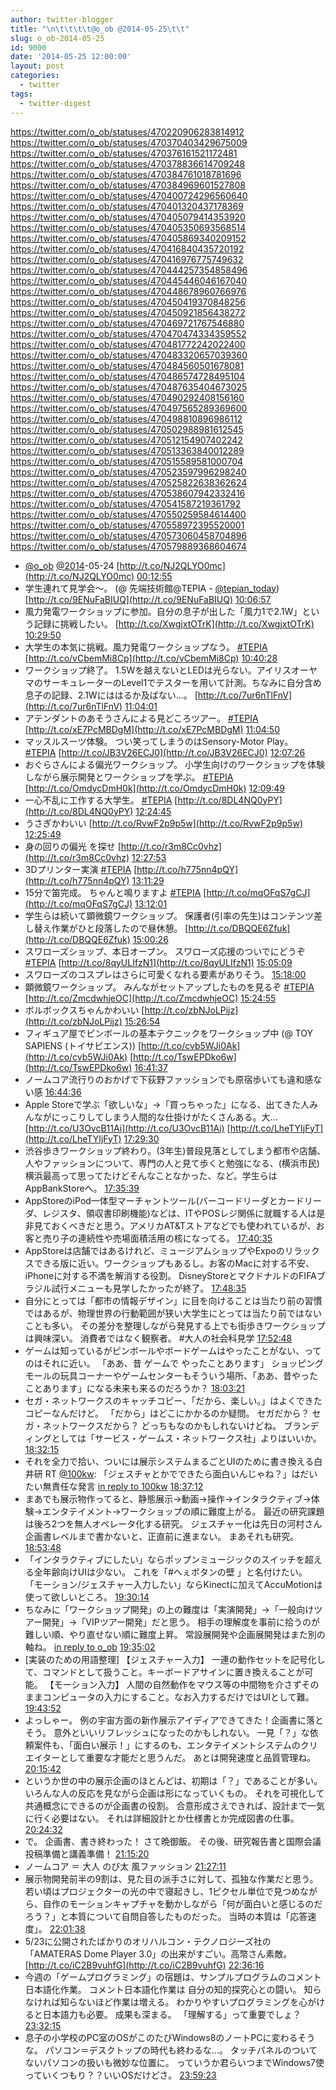 ```yaml
---
author: twitter-blogger
title: "\n\t\t\t\t@o_ob @2014-05-25\t\t"
slug: o_ob-2014-05-25
id: 9000
date: '2014-05-25 12:00:00'
layout: post
categories:
  - twitter
tags:
  - twitter-digest
---
```


https://twitter.com/o_ob/statuses/470220906283814912 https://twitter.com/o_ob/statuses/470370403429675009 https://twitter.com/o_ob/statuses/470376161521172481 https://twitter.com/o_ob/statuses/470378836614709248 https://twitter.com/o_ob/statuses/470384761018781696 https://twitter.com/o_ob/statuses/470384969601527808 https://twitter.com/o_ob/statuses/470400724296560640 https://twitter.com/o_ob/statuses/470401320437178369 https://twitter.com/o_ob/statuses/470405079414353920 https://twitter.com/o_ob/statuses/470405350693568514 https://twitter.com/o_ob/statuses/470405869340209152 https://twitter.com/o_ob/statuses/470416840435720192 https://twitter.com/o_ob/statuses/470416976775749632 https://twitter.com/o_ob/statuses/470444257354858496 https://twitter.com/o_ob/statuses/470445446046167040 https://twitter.com/o_ob/statuses/470448678960766976 https://twitter.com/o_ob/statuses/470450419370848256 https://twitter.com/o_ob/statuses/470450921856438272 https://twitter.com/o_ob/statuses/470469721767546880 https://twitter.com/o_ob/statuses/470470474334359552 https://twitter.com/o_ob/statuses/470481772242022400 https://twitter.com/o_ob/statuses/470483320657039360 https://twitter.com/o_ob/statuses/470484560501678081 https://twitter.com/o_ob/statuses/470486574728495104 https://twitter.com/o_ob/statuses/470487635404673025 https://twitter.com/o_ob/statuses/470490292408156160 https://twitter.com/o_ob/statuses/470497565289369600 https://twitter.com/o_ob/statuses/470498810896986112 https://twitter.com/o_ob/statuses/470502988981612545 https://twitter.com/o_ob/statuses/470512154907402242 https://twitter.com/o_ob/statuses/470513363840012289 https://twitter.com/o_ob/statuses/470515589581000704 https://twitter.com/o_ob/statuses/470523597996298240 https://twitter.com/o_ob/statuses/470525822638362624 https://twitter.com/o_ob/statuses/470538607942332416 https://twitter.com/o_ob/statuses/470541587219361792 https://twitter.com/o_ob/statuses/470550259584614400 https://twitter.com/o_ob/statuses/470558972395520001 https://twitter.com/o_ob/statuses/470573060458704896 https://twitter.com/o_ob/statuses/470579889368604674  

*   [@o_ob](https://twitter.com/o_ob) [@2014](https://twitter.com/2014)-05-24 [http://t.co/NJ2QLYO0mc](http://t.co/NJ2QLYO0mc) [00:12:55](https://twitter.com/o_ob/statuses/470220906283814912)
*   学生連れて見学会〜。 (@ 先端技術館@TEPIA - [@tepian_today](https://twitter.com/tepian_today)) [http://t.co/9ENuFaBIUQ](http://t.co/9ENuFaBIUQ) [10:06:57](https://twitter.com/o_ob/statuses/470370403429675009)
*   風力発電ワークショップに参加。自分の息子が出した「風力1で2.1W」という記録に挑戦したい。 [http://t.co/XwgjxtOTrK](http://t.co/XwgjxtOTrK) [10:29:50](https://twitter.com/o_ob/statuses/470376161521172481)
*   大学生の本気に挑戦。風力発電ワークショップなう。 [#TEPIA](https://twitter.com/search?q=%23TEPIA&src=hash) [http://t.co/vCbemMi8Cp](http://t.co/vCbemMi8Cp) [10:40:28](https://twitter.com/o_ob/statuses/470378836614709248)
*   ワークショップ終了。 1.5Wを越えないとLEDは光らない。アイリスオーヤマのサーキュレーターのLevel1でテスターを用いて計測。ちなみに自分含め息子の記録、2.1Wにははるか及ばない...。 [http://t.co/7ur6nTlFnV](http://t.co/7ur6nTlFnV) [11:04:01](https://twitter.com/o_ob/statuses/470384761018781696)
*   アテンダントのあそうさんによる見どころツアー。 [#TEPIA](https://twitter.com/search?q=%23TEPIA&src=hash) [http://t.co/xE7PcMBDgM](http://t.co/xE7PcMBDgM) [11:04:50](https://twitter.com/o_ob/statuses/470384969601527808)
*   マッスルスーツ体験。 つい笑ってしまうのはSensory-Motor Play。 [#TEPIA](https://twitter.com/search?q=%23TEPIA&src=hash) [http://t.co/JB3V26ECJ0](http://t.co/JB3V26ECJ0) [12:07:26](https://twitter.com/o_ob/statuses/470400724296560640)
*   おぐらさんによる偏光ワークショップ。 小学生向けのワークショップを体験しながら展示開発とワークショップを学ぶ。 [#TEPIA](https://twitter.com/search?q=%23TEPIA&src=hash) [http://t.co/OmdycDmH0k](http://t.co/OmdycDmH0k) [12:09:49](https://twitter.com/o_ob/statuses/470401320437178369)
*   一心不乱に工作する大学生。 [#TEPIA](https://twitter.com/search?q=%23TEPIA&src=hash) [http://t.co/8DL4NQ0yPY](http://t.co/8DL4NQ0yPY) [12:24:45](https://twitter.com/o_ob/statuses/470405079414353920)
*   うさぎかわいい [http://t.co/RvwF2p9p5w](http://t.co/RvwF2p9p5w) [12:25:49](https://twitter.com/o_ob/statuses/470405350693568514)
*   身の回りの偏光 を探せ [http://t.co/r3m8Cc0vhz](http://t.co/r3m8Cc0vhz) [12:27:53](https://twitter.com/o_ob/statuses/470405869340209152)
*   3Dプリンター実演 [#TEPIA](https://twitter.com/search?q=%23TEPIA&src=hash) [http://t.co/h775nn4pQY](http://t.co/h775nn4pQY) [13:11:29](https://twitter.com/o_ob/statuses/470416840435720192)
*   15分で笛完成。 ちゃんと鳴りますよ [#TEPIA](https://twitter.com/search?q=%23TEPIA&src=hash) [http://t.co/mqOFqS7gCJ](http://t.co/mqOFqS7gCJ) [13:12:01](https://twitter.com/o_ob/statuses/470416976775749632)
*   学生らは続いて顕微鏡ワークショップ。 保護者(引率の先生)はコンテンツ差し替え作業がひと段落したので昼休憩。 [http://t.co/DBQQE6Zfuk](http://t.co/DBQQE6Zfuk) [15:00:26](https://twitter.com/o_ob/statuses/470444257354858496)
*   スワローズショップ、本日オープン。 スワローズ応援のついでにどうぞ [#TEPIA](https://twitter.com/search?q=%23TEPIA&src=hash) [http://t.co/8qyULIfzN1](http://t.co/8qyULIfzN1) [15:05:09](https://twitter.com/o_ob/statuses/470445446046167040)
*   スワローズのコスプレはさらに可愛くなれる要素がありそう。 [15:18:00](https://twitter.com/o_ob/statuses/470448678960766976)
*   顕微鏡ワークショップ。 みんながセットアップしたものを見るぞ [#TEPIA](https://twitter.com/search?q=%23TEPIA&src=hash) [http://t.co/ZmcdwhjeOC](http://t.co/ZmcdwhjeOC) [15:24:55](https://twitter.com/o_ob/statuses/470450419370848256)
*   ボルボックスちゃんかわいい [http://t.co/zbNJoLPijz](http://t.co/zbNJoLPijz) [15:26:54](https://twitter.com/o_ob/statuses/470450921856438272)
*   フィギュア屋でピンボールの基本テクニックをワークショップ中 (@ TOY SAPIENS (トイサピエンス)) [http://t.co/cvb5WJi0Ak](http://t.co/cvb5WJi0Ak) [http://t.co/TswEPDko6w](http://t.co/TswEPDko6w) [16:41:37](https://twitter.com/o_ob/statuses/470469721767546880)
*   ノームコア流行りのおかげで下荻野ファッションでも原宿歩いても違和感ない感 [16:44:36](https://twitter.com/o_ob/statuses/470470474334359552)
*   Apple Storeで学ぶ「欲しいな」→「買っちゃった」になる、出てきた人みんながにっこりしてしまう人間的な仕掛けがたくさんある。大... [http://t.co/U3OvcB11Ai](http://t.co/U3OvcB11Ai) [http://t.co/LheTYIjFyT](http://t.co/LheTYIjFyT) [17:29:30](https://twitter.com/o_ob/statuses/470481772242022400)
*   渋谷歩きワークショップ終わり。(3年生)普段見落としてしまう都市や店舗、人やファッションについて、専門の人と見て歩くと勉強になる、(横浜市民)横浜最高って思ってたけどそんなことなかった、など。学生らはAppBankStoreへ。 [17:35:39](https://twitter.com/o_ob/statuses/470483320657039360)
*   AppStoreのiPod一体型マーチャントツール(バーコードリーダとカードリーダ、レジスタ、領収書印刷機能)などは、ITやPOSレジ関係に就職する人は是非見ておくべきだと思う。アメリカAT&Tストアなどでも使われているが、お客と売り子の連続性や売場面積活用の核になってる。 [17:40:35](https://twitter.com/o_ob/statuses/470484560501678081)
*   AppStoreは店舗ではあるけれど、ミュージアムショップやExpoのリラックスできる版に近い。ワークショップもあるし。お客のMacに対する不安、iPhoneに対する不満を解消する役割。 DisneyStoreとマクドナルドのFIFAブラジル試行メニューも見学したかったが終了。 [17:48:35](https://twitter.com/o_ob/statuses/470486574728495104)
*   自分にとっては「都市の情報デザイン」に目を向けることは当たり前の習慣ではあるが、物理世界の行動範囲が狭い大学生にとっては当たり前ではないことも多い。 その差分を整理しながら発見する上でも街歩きワークショップは興味深い。 消費者ではなく観察者。 #大人の社会科見学 [17:52:48](https://twitter.com/o_ob/statuses/470487635404673025)
*   ゲームは知っているがピンボールやボードゲームはやったことがない、ってのはそれに近い。 「ああ、昔 ゲームで やったことあります」 ショッピングモールの玩具コーナーやゲームセンターもそういう場所、「ああ、昔やったことあります」になる未来も来るのだろうか？ [18:03:21](https://twitter.com/o_ob/statuses/470490292408156160)
*   セガ・ネットワークスのキャッチコピー、「だから、楽しい。」はよくできたコピーなんだけど。 「だから」はどこにかかるのか疑問。 セガだから？ セガ・ネットワークスだから？ どっちもなのかもしれないけどね。 ブランディングとしては「サービス・ゲームス・ネットワークス社」よりはいいか。 [18:32:15](https://twitter.com/o_ob/statuses/470497565289369600)
*   それを全力で拾い、ついには展示システムまるごとUIのために書き換える白井研 RT [@100kw](https://twitter.com/100kw): 「ジェスチャとかでできたら面白いんじゃね？」はだいたい無責任な発言 [in reply to 100kw](https://twitter.com/100kw/statuses/470497895624347648) [18:37:12](https://twitter.com/o_ob/statuses/470498810896986112)
*   まあでも展示物作ってると、静態展示→動画→操作→インタラクティブ→体験→エンタテイメント→ワークショップの順に難度上がる。 最近の研究課題は後ろ2つを無人オペレータ化する研究。 ジェスチャー化は先日の河村さん企画書レベルまで書かないと、正直前に進まない。 まあそれも研究。 [18:53:48](https://twitter.com/o_ob/statuses/470502988981612545)
*   「インタラクティブにしたい」ならポップンミュージックのスイッチを超える全年齢向けUIは少ない。 これを「#へぇボタンの壁 」と名付けたい。 「モーション/ジェスチャー入力したい」ならKinectに加えてAccuMotionは使って欲しいところ。 [19:30:14](https://twitter.com/o_ob/statuses/470512154907402242)
*   ちなみに「ワークショップ開発」の上の難度は「実演開発」→「一般向けツアー開発」→「VIPツアー開発」だと思う。 相手の理解度を事前に拾うのが難しい順、やり直せない順に難度上昇。 常設展開発や企画展開発はまた別の軸ね。 [in reply to o_ob](https://twitter.com/o_ob/statuses/470502988981612545) [19:35:02](https://twitter.com/o_ob/statuses/470513363840012289)
*   [実装のための用語整理] 【ジェスチャー入力】 一連の動作セットを記号化して、コマンドとして扱うこと。キーボードアサインに置き換えることが可能。 【モーション入力】 人間の自然動作をマウス等の中間物を介さずそのままコンピュータの入力にすること。なお入力するだけではUIとして難。 [19:43:52](https://twitter.com/o_ob/statuses/470515589581000704)
*   よっしゃー。 例の宇宙方面の新作展示アイディアできてきた！企画書に落とそう。 意外といいリフレッシュになったのかもしれない。 一見「？」な依頼案件も、「面白い展示！」にするのも、エンタテイメントシステムのクリエイターとして重要な才能だと思うんだ。 あとは開発速度と品質管理ね。 [20:15:42](https://twitter.com/o_ob/statuses/470523597996298240)
*   というか世の中の展示企画のほとんどは、初期は「？」であることが多い。 いろんな人の反応を見ながら企画は形になっていくもの。 それを可視化して共通概念にできるのが企画書の役割。 合意形成さえできれば、設計まで一気に行く必要はない。 それは詳細設計とか仕様書とか完成図書の仕事。 [20:24:32](https://twitter.com/o_ob/statuses/470525822638362624)
*   で。 企画書、書き終わった！ さて晩御飯。 その後、研究報告書と国際会議投稿準備と講義準備！ [21:15:20](https://twitter.com/o_ob/statuses/470538607942332416)
*   ノームコア ＝ 大人 のび太 風ファッション [21:27:11](https://twitter.com/o_ob/statuses/470541587219361792)
*   展示物開発前半の9割は、見た目の派手さに対して、孤独な作業だと思う。 若い頃はプロジェクターの光の中で寝起きし、1ピクセル単位で見つめながら、自作のモーションキャプチャを動かしながら「何が面白いと感じるのだろう？」と本質について自問自答したものだった。 当時の本質は「応答速度」。 [22:01:38](https://twitter.com/o_ob/statuses/470550259584614400)
*   5/23に公開されたばかりのオリハルコン・テクノロジーズ社の「AMATERAS Dome Player 3.0」の出来がすごい。高幣さん素敵。 [http://t.co/iC2B9vuhfG](http://t.co/iC2B9vuhfG) [22:36:16](https://twitter.com/o_ob/statuses/470558972395520001)
*   今週の「ゲームプログラミング」の宿題は、サンプルプログラムのコメント日本語化作業。 コメント日本語化作業は 自分の知的探究心との闘い。 知らなければ知らないほど作業は増える。 わかりやすいプログラミングを心がけると日本語力も必要。 成果も深まる。 「理解する」って重要でしょ？ [23:32:15](https://twitter.com/o_ob/statuses/470573060458704896)
*   息子の小学校のPC室のOSがこのたびWindows8のノートPCに変わるそうな。 パソコン＝デスクトップの時代も終わるな…。 タッチパネルのついてないパソコンの扱いも微妙な位置に。 っていうか君らいつまでWindows7使っていくつもり？？いいOSだけどさ。 [23:59:23](https://twitter.com/o_ob/statuses/470579889368604674)